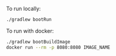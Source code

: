 To run locally: 
```sh
./gradlew bootRun
```

To run with docker:
```sh
./gradlew bootBuildImage
docker run --rm -p 8080:8080 IMAGE_NAME
```
